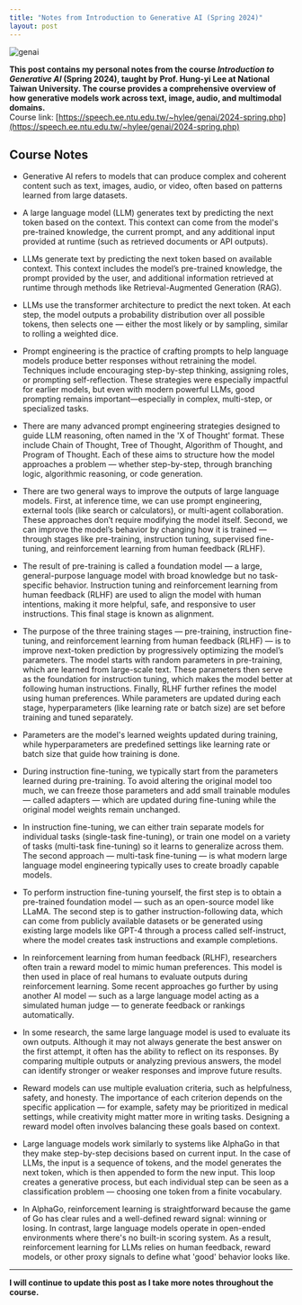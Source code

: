 ```yaml
---
title: "Notes from Introduction to Generative AI (Spring 2024)"
layout: post
---
```


![genai](/assets/img/20240623/genai_course.jpg)

**This post contains my personal notes from the course *Introduction to Generative AI* (Spring 2024), taught by Prof. Hung-yi Lee at National Taiwan University. The course provides a comprehensive overview of how generative models work across text, image, audio, and multimodal domains.**  
Course link: [https://speech.ee.ntu.edu.tw/~hylee/genai/2024-spring.php](https://speech.ee.ntu.edu.tw/~hylee/genai/2024-spring.php)

## Course Notes

- Generative AI refers to models that can produce complex and coherent content such as text, images, audio, or video, often based on patterns learned from large datasets.

- A large language model (LLM) generates text by predicting the next token based on the context. This context can come from the model's pre-trained knowledge, the current prompt, and any additional input provided at runtime (such as retrieved documents or API outputs).

- LLMs generate text by predicting the next token based on available context. This context includes the model’s pre-trained knowledge, the prompt provided by the user, and additional information retrieved at runtime through methods like Retrieval-Augmented Generation (RAG).

- LLMs use the transformer architecture to predict the next token. At each step, the model outputs a probability distribution over all possible tokens, then selects one — either the most likely or by sampling, similar to rolling a weighted dice.

- Prompt engineering is the practice of crafting prompts to help language models produce better responses without retraining the model. Techniques include encouraging step-by-step thinking, assigning roles, or prompting self-reflection. These strategies were especially impactful for earlier models, but even with modern powerful LLMs, good prompting remains important—especially in complex, multi-step, or specialized tasks.

- There are many advanced prompt engineering strategies designed to guide LLM reasoning, often named in the 'X of Thought' format. These include Chain of Thought, Tree of Thought, Algorithm of Thought, and Program of Thought. Each of these aims to structure how the model approaches a problem — whether step-by-step, through branching logic, algorithmic reasoning, or code generation.

- There are two general ways to improve the outputs of large language models. First, at inference time, we can use prompt engineering, external tools (like search or calculators), or multi-agent collaboration. These approaches don’t require modifying the model itself. Second, we can improve the model’s behavior by changing how it is trained — through stages like pre-training, instruction tuning, supervised fine-tuning, and reinforcement learning from human feedback (RLHF).

- The result of pre-training is called a foundation model — a large, general-purpose language model with broad knowledge but no task-specific behavior. Instruction tuning and reinforcement learning from human feedback (RLHF) are used to align the model with human intentions, making it more helpful, safe, and responsive to user instructions. This final stage is known as alignment.

- The purpose of the three training stages — pre-training, instruction fine-tuning, and reinforcement learning from human feedback (RLHF) — is to improve next-token prediction by progressively optimizing the model’s parameters. The model starts with random parameters in pre-training, which are learned from large-scale text. These parameters then serve as the foundation for instruction tuning, which makes the model better at following human instructions. Finally, RLHF further refines the model using human preferences. While parameters are updated during each stage, hyperparameters (like learning rate or batch size) are set before training and tuned separately.

- Parameters are the model's learned weights updated during training, while hyperparameters are predefined settings like learning rate or batch size that guide how training is done.

- During instruction fine-tuning, we typically start from the parameters learned during pre-training. To avoid altering the original model too much, we can freeze those parameters and add small trainable modules — called adapters — which are updated during fine-tuning while the original model weights remain unchanged.

- In instruction fine-tuning, we can either train separate models for individual tasks (single-task fine-tuning), or train one model on a variety of tasks (multi-task fine-tuning) so it learns to generalize across them. The second approach — multi-task fine-tuning — is what modern large language model engineering typically uses to create broadly capable models.

- To perform instruction fine-tuning yourself, the first step is to obtain a pre-trained foundation model — such as an open-source model like LLaMA. The second step is to gather instruction-following data, which can come from publicly available datasets or be generated using existing large models like GPT-4 through a process called self-instruct, where the model creates task instructions and example completions.

- In reinforcement learning from human feedback (RLHF), researchers often train a reward model to mimic human preferences. This model is then used in place of real humans to evaluate outputs during reinforcement learning. Some recent approaches go further by using another AI model — such as a large language model acting as a simulated human judge — to generate feedback or rankings automatically.

- In some research, the same large language model is used to evaluate its own outputs. Although it may not always generate the best answer on the first attempt, it often has the ability to reflect on its responses. By comparing multiple outputs or analyzing previous answers, the model can identify stronger or weaker responses and improve future results.

- Reward models can use multiple evaluation criteria, such as helpfulness, safety, and honesty. The importance of each criterion depends on the specific application — for example, safety may be prioritized in medical settings, while creativity might matter more in writing tasks. Designing a reward model often involves balancing these goals based on context.

- Large language models work similarly to systems like AlphaGo in that they make step-by-step decisions based on current input. In the case of LLMs, the input is a sequence of tokens, and the model generates the next token, which is then appended to form the new input. This loop creates a generative process, but each individual step can be seen as a classification problem — choosing one token from a finite vocabulary.

- In AlphaGo, reinforcement learning is straightforward because the game of Go has clear rules and a well-defined reward signal: winning or losing. In contrast, large language models operate in open-ended environments where there's no built-in scoring system. As a result, reinforcement learning for LLMs relies on human feedback, reward models, or other proxy signals to define what 'good' behavior looks like.


---

**I will continue to update this post as I take more notes throughout the course.**
